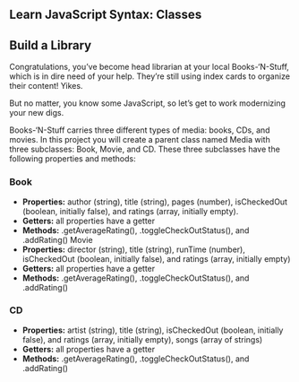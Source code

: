 ## Learn JavaScript Syntax: Classes

## Build a Library

Congratulations, you’ve become head librarian at your local Books-‘N-Stuff, which is in dire need of your help. They’re still using index cards to organize their content! Yikes.

But no matter, you know some JavaScript, so let’s get to work modernizing your new digs.

Books-‘N-Stuff carries three different types of media: books, CDs, and movies. In this project you will create a parent class named Media with three subclasses: Book, Movie, and CD. These three subclasses have the following properties and methods:

### Book

- **Properties:** author (string), title (string), pages (number), isCheckedOut (boolean, initially false), and ratings (array, initially empty).
- **Getters:** all properties have a getter
- **Methods:** .getAverageRating(), .toggleCheckOutStatus(), and .addRating()
  Movie
- **Properties:** director (string), title (string), runTime (number), isCheckedOut (boolean, initially false), and ratings (array, initially empty)
- **Getters:** all properties have a getter
- **Methods:** .getAverageRating(), .toggleCheckOutStatus(), and .addRating()

### CD

- **Properties:** artist (string), title (string), isCheckedOut (boolean, initially false), and ratings (array, initially empty), songs (array of strings)
- **Getters:** all properties have a getter
- **Methods:** .getAverageRating(), .toggleCheckOutStatus(), and .addRating()
